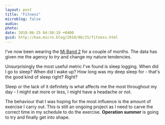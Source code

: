 ```yaml
---
layout: post
title: "Fitness"
microblog: false
audio: 
photo: 
date: 2018-06-25 04:50:19 +0400
guid: http://kaa.micro.blog/2018/06/25/fitness.html
---
```

I’ve now been wearing the [Mi Band 2](https://www.mi.com/en/miband2/) for a couple of months. The data has given me the agency to _try_ and change my nature tendencies. 

Unsurprisingly the most useful metric I've found is sleep logging. When did I go to sleep? When did I wake up? How long was my deep sleep for - that's the good kind of sleep right? Right? 

Sleep or the lack of it definitely is what affects me the most throughout my day - I might eat more or less, I might have a headache or not.

The behaviour that I was hoping for the most influence is the amount of exercise I carry out. This is still an ongoing project as I need to carve the correct time in my schedule to do the exercise. **Operation summer** is going to try and finally get into shape. 
